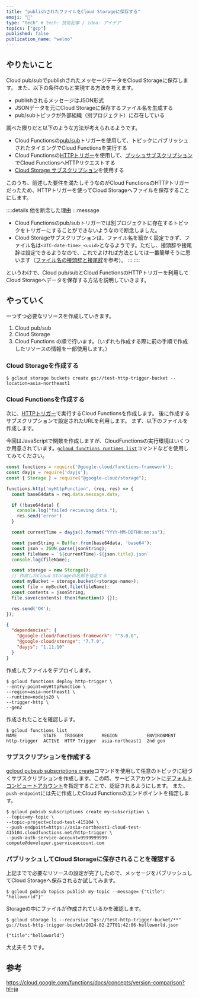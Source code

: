 ```yaml
---
title: "publishされたファイルをCloud Storageに保存する"
emoji: "💬"
type: "tech" # tech: 技術記事 / idea: アイデア
topics: ["gcp"]
published: false
publication_name: "welmo"
---
```


## やりたいこと
Cloud pub/subでpublishされたメッセージデータをCloud Storageに保存します。
また、以下の条件のもと実現する方法を考えます。

* publishされるメッセージはJSON形式
* JSONデータを元にCloud Storageに保存するファイル名を生成する
* pub/subトピックが外部組織（別プロジェクト）に存在している

調べた限りだと以下のような方法が考えられるようです。

* Cloud Functionsの[pub/sub](https://cloud.google.com/functions/docs/calling/pubsub?hl=ja)トリガーを使用して、トピックにパブリッシュされたタイミングでCloud Functionsを実行する
* Cloud Functionsの[HTTPトリガー](https://cloud.google.com/functions/docs/calling/http?hl=ja)を使用して、[プッシュサブスクリプション](https://cloud.google.com/pubsub/docs/push?hl=ja)でCloud FunctionsへHTTPリクエストする
* [Cloud Storage サブスクリプション](https://cloud.google.com/pubsub/docs/cloudstorage?hl=ja)を使用する

このうち、前述した要件を満たしそうなのがCloud FunctionsのHTTPトリガーだったため、HTTPトリガーを使ってCloud Storageへファイルを保存することにします。

::::details 他を断念した理由
:::message
* Cloud Functionsのpub/subトリガーでは別プロジェクトに存在するトピックをトリガーにすることができないようなので断念しました。
* Cloud Storageサブスクリプションは、ファイル名を細かく設定できず、ファイル名は`<UTC-date-time>_<uuid>`となるようです。ただし、接頭辞や接尾辞は設定できるようなので、これでよければ方法としては一番簡単そうに思います（[ファイル名の接頭辞と接尾辞](https://cloud.google.com/pubsub/docs/create-cloudstorage-subscription?hl=ja#file_names)を参考）。
:::
::::

というわけで、Cloud pub/subとCloud FunctionsのHTTPトリガーを利用してCloud Storageへデータを保存する方法を説明していきます。

## やっていく

一つずつ必要なリソースを作成していきます。
1. Cloud pub/sub
2. Cloud Storage
3. Cloud Functions
の順で行います。（いずれも作成する際に前の手順で作成したリソースの情報を一部使用します。）

### Cloud Storageを作成する
```
$ gcloud storage buckets create gs://test-http-trigger-bucket --location=asia-northeast1
```

### Cloud Functionsを作成する
次に、[HTTPトリガー](https://cloud.google.com/functions/docs/calling/http?hl=ja)で実行するCloud Functionsを作成します。
後に作成するサブスクリプションで設定されたURLを利用します。
まず、以下のファイルを作成します。

今回はJavaScriptで関数を作成しますが、CloudFunctionsの実行環境はいくつか用意されています。[`gcloud functions runtimes list`](https://cloud.google.com/sdk/gcloud/reference/functions/runtimes/list)コマンドなどを使用してみてください。

```js:index.js
const functions = require('@google-cloud/functions-framework');
const dayjs = require('dayjs');
const { Storage } = require("@google-cloud/storage");

functions.http('myHttpFunction', (req, res) => {
  const base64data = req.data.message.data;

  if (!base64data) {
    console.log("failed recieving data.");
    res.send('error')
  }

  const currentTime = dayjs().format("YYYY-MM-DDTHH:mm:ss");

  const jsonString = Buffer.from(base64data, 'base64');
  const json = JSON.parse(jsonString);
  const fileName = `${currentTime}-${json.title}.json`
  console.log(fileName);

  const storage = new Storage();
  // 作成したCloud Storageの名前を指定する
  const myBucket = storage.bucket(<storage-name>);
  const file = myBucket.file(fileName);
  const contents = jsonString;
  file.save(contents).then(function() {});

  res.send('OK');
});

```

```json:package.json
{
  "dependencies": {
    "@google-cloud/functions-framework": "^3.0.0",
    "@google-cloud/storage": "7.7.0",
    "dayjs": "1.11.10"
  }
}

```

作成したファイルをデプロイします。
```
$ gcloud functions deploy http-trigger \
--entry-point=myHttpFunction \
--region=asia-northeast1 \
--runtime=nodejs20 \
--trigger-http \
--gen2
```

作成されたことを確認します。
```
$ gcloud functions list
NAME          STATE   TRIGGER       REGION           ENVIRONMENT
http-trigger  ACTIVE  HTTP Trigger  asia-northeast1  2nd gen
```

### サブスクリプションを作成する
[gcloud pubsub subscriptions create](https://cloud.google.com/sdk/gcloud/reference/pubsub/subscriptions/create)コマンドを使用して任意のトピックに紐づくサブスクリプションを作成します。この時、サービスアカウントに[デフォルトコンピュートアカウント](https://cloud.google.com/compute/docs/access/service-accounts?hl=ja#default_service_account)を指定することで、認証されるようにします。
また、`push-endpoint`には先に作成したCloud Functionsのエンドポイントを指定します。
```
$ gcloud pubsub subscriptions create my-subscription \
--topic=my-topic \
--topic-project=cloud-test-415104 \
--push-endpoint=https://asia-northeast1-cloud-test-415104.cloudfunctions.net/http-trigger \
--push-auth-service-account=9999999999-compute@developer.gserviceaccount.com
```

### パブリッシュしてCloud Storageに保存されることを確認する
上記までで必要なリソースの設定が完了したので、メッセージをパブリッシュしてCloud Storageへ保存されるか試してみます。
```
$ gcloud pubsub topics publish my-topic --message='{"title": "helloworld"}'
```
Storageの中にファイルが作成されているかを確認します。
```
$ gcloud storage ls --recursive "gs://test-http-trigger-bucket/**"
gs://test-http-trigger-bucket/2024-02-27T01:42:06-helloworld.json
```
```json:中身
{"title":"helloworld"}
```
大丈夫そうです。

## 参考
https://cloud.google.com/functions/docs/concepts/version-comparison?hl=ja
